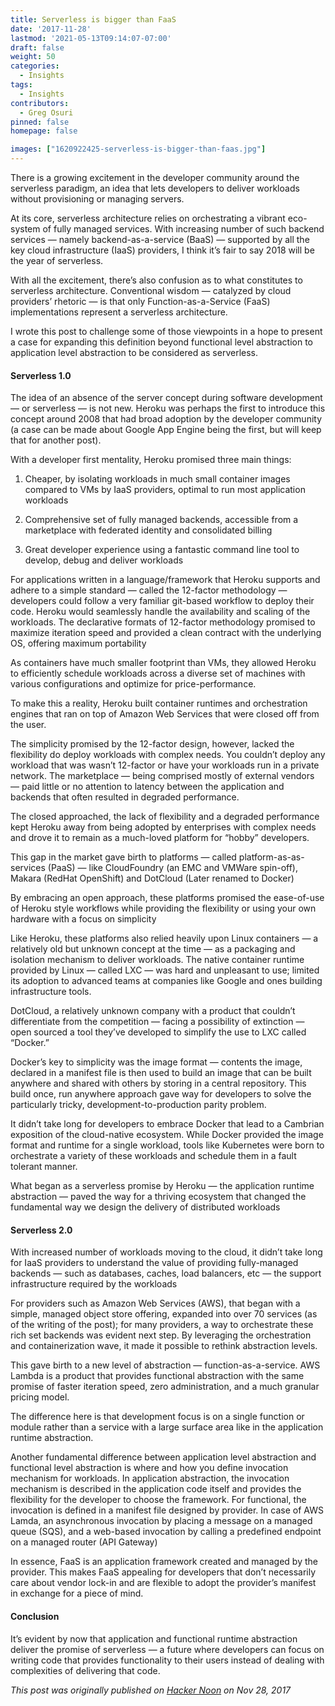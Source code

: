 ```yaml
---
title: Serverless is bigger than FaaS
date: '2017-11-28'
lastmod: '2021-05-13T09:14:07-07:00'
draft: false
weight: 50
categories:
  - Insights
tags:
  - Insights
contributors:
  - Greg Osuri
pinned: false
homepage: false

images: ["1620922425-serverless-is-bigger-than-faas.jpg"]
---
```

There is a growing excitement in the developer community around the serverless paradigm, an idea that lets developers to deliver workloads without provisioning or managing servers.

At its core, serverless architecture relies on orchestrating a vibrant eco-system of fully managed services. With increasing number of such backend services — namely backend-as-a-service (BaaS) — supported by all the key cloud infrastructure (IaaS) providers, I think it’s fair to say 2018 will be the year of serverless.

With all the excitement, there’s also confusion as to what constitutes to serverless architecture. Conventional wisdom — catalyzed by cloud providers’ rhetoric — is that only Function-as-a-Service (FaaS) implementations represent a serverless architecture.

I wrote this post to challenge some of those viewpoints in a hope to present a case for expanding this definition beyond functional level abstraction to application level abstraction to be considered as serverless.

#### Serverless 1.0

The idea of an absence of the server concept during software development — or serverless — is not new. Heroku was perhaps the first to introduce this concept around 2008 that had broad adoption by the developer community (a case can be made about Google App Engine being the first, but will keep that for another post).

With a developer first mentality, Heroku promised three main things:

1.  Cheaper, by isolating workloads in much small container images compared to VMs by IaaS providers, optimal to run most application workloads
    
2.  Comprehensive set of fully managed backends, accessible from a marketplace with federated identity and consolidated billing
    
3.  Great developer experience using a fantastic command line tool to develop, debug and deliver workloads
    

For applications written in a language/framework that Heroku supports and adhere to a simple standard — called the 12-factor methodology — developers could follow a very familiar git-based workflow to deploy their code. Heroku would seamlessly handle the availability and scaling of the workloads. The declarative formats of 12-factor methodology promised to maximize iteration speed and provided a clean contract with the underlying OS, offering maximum portability

As containers have much smaller footprint than VMs, they allowed Heroku to efficiently schedule workloads across a diverse set of machines with various configurations and optimize for price-performance.

To make this a reality, Heroku built container runtimes and orchestration engines that ran on top of Amazon Web Services that were closed off from the user.

The simplicity promised by the 12-factor design, however, lacked the flexibility do deploy workloads with complex needs. You couldn’t deploy any workload that was wasn’t 12-factor or have your workloads run in a private network. The marketplace — being comprised mostly of external vendors — paid little or no attention to latency between the application and backends that often resulted in degraded performance.

The closed approached, the lack of flexibility and a degraded performance kept Heroku away from being adopted by enterprises with complex needs and drove it to remain as a much-loved platform for “hobby” developers.

This gap in the market gave birth to platforms — called platform-as-as-services (PaaS) — like CloudFoundry (an EMC and VMWare spin-off), Makara (RedHat OpenShift) and DotCloud (Later renamed to Docker)

By embracing an open approach, these platforms promised the ease-of-use of Heroku style workflows while providing the flexibility or using your own hardware with a focus on simplicity

Like Heroku, these platforms also relied heavily upon Linux containers — a relatively old but unknown concept at the time — as a packaging and isolation mechanism to deliver workloads. The native container runtime provided by Linux — called LXC — was hard and unpleasant to use; limited its adoption to advanced teams at companies like Google and ones building infrastructure tools.

DotCloud, a relatively unknown company with a product that couldn’t differentiate from the competition — facing a possibility of extinction — open sourced a tool they’ve developed to simplify the use to LXC called “Docker.”

Docker’s key to simplicity was the image format — contents the image, declared in a manifest file is then used to build an image that can be built anywhere and shared with others by storing in a central repository. This build once, run anywhere approach gave way for developers to solve the particularly tricky, development-to-production parity problem.

It didn’t take long for developers to embrace Docker that lead to a Cambrian exposition of the cloud-native ecosystem. While Docker provided the image format and runtime for a single workload, tools like Kubernetes were born to orchestrate a variety of these workloads and schedule them in a fault tolerant manner.

What began as a serverless promise by Heroku — the application runtime abstraction — paved the way for a thriving ecosystem that changed the fundamental way we design the delivery of distributed workloads

#### Serverless 2.0

With increased number of workloads moving to the cloud, it didn’t take long for IaaS providers to understand the value of providing fully-managed backends — such as databases, caches, load balancers, etc — the support infrastructure required by the workloads

For providers such as Amazon Web Services (AWS), that began with a simple, managed object store offering, expanded into over 70 services (as of the writing of the post); for many providers, a way to orchestrate these rich set backends was evident next step. By leveraging the orchestration and containerization wave, it made it possible to rethink abstraction levels.

This gave birth to a new level of abstraction — function-as-a-service. AWS Lambda is a product that provides functional abstraction with the same promise of faster iteration speed, zero administration, and a much granular pricing model.

The difference here is that development focus is on a single function or module rather than a service with a large surface area like in the application runtime abstraction.

Another fundamental difference between application level abstraction and functional level abstraction is where and how you define invocation mechanism for workloads. In application abstraction, the invocation mechanism is described in the application code itself and provides the flexibility for the developer to choose the framework. For functional, the invocation is defined in a manifest file designed by provider. In case of AWS Lamda, an asynchronous invocation by placing a message on a managed queue (SQS), and a web-based invocation by calling a predefined endpoint on a managed router (API Gateway)

In essence, FaaS is an application framework created and managed by the provider. This makes FaaS appealing for developers that don’t necessarily care about vendor lock-in and are flexible to adopt the provider’s manifest in exchange for a piece of mind.

#### Conclusion

It’s evident by now that application and functional runtime abstraction deliver the promise of serverless — a future where developers can focus on writing code that provides functionality to their users instead of dealing with complexities of delivering that code.

_This post was originally published on_ [_Hacker Noon_](https://hackernoon.com/serverless-is-bigger-than-faas-a5fe0f088981) _on Nov 28, 2017_